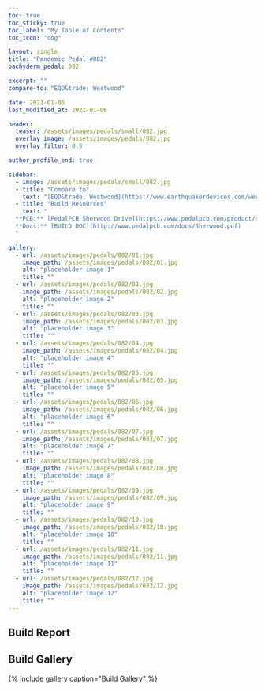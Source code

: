 ```yaml
---
toc: true
toc_sticky: true
toc_label: "My Table of Contents"
toc_icon: "cog"

layout: single
title: "Pandemic Pedal #082"
pachyderm_pedal: 082

excerpt: ""
compare-to: "EQD&trade; Westwood"

date: 2021-01-06
last_modified_at: 2021-01-06

header:
  teaser: /assets/images/pedals/small/082.jpg
  overlay_image: /assets/images/pedals/082.jpg
  overlay_filter: 0.5

author_profile_end: true

sidebar:
  - image: /assets/images/pedals/small/082.jpg
  - title: "Compare to"
    text: "[EQD&trade; Westwood](https://www.earthquakerdevices.com/westwood)"
  - title: "Build Resources"
    text: "
  **PCB:** [PedalPCB Sherwood Drive](https://www.pedalpcb.com/product/sherwood/)<br>
  **Docs:** [BUILD DOC](http://www.pedalpcb.com/docs/Sherwood.pdf)
  "

gallery:
  - url: /assets/images/pedals/082/01.jpg
    image_path: /assets/images/pedals/082/01.jpg
    alt: "placeholder image 1"
    title: ""
  - url: /assets/images/pedals/082/02.jpg
    image_path: /assets/images/pedals/082/02.jpg
    alt: "placeholder image 2"
    title: ""
  - url: /assets/images/pedals/082/03.jpg
    image_path: /assets/images/pedals/082/03.jpg
    alt: "placeholder image 3"
    title: ""
  - url: /assets/images/pedals/082/04.jpg
    image_path: /assets/images/pedals/082/04.jpg
    alt: "placeholder image 4"
    title: ""
  - url: /assets/images/pedals/082/05.jpg
    image_path: /assets/images/pedals/082/05.jpg
    alt: "placeholder image 5"
    title: ""
  - url: /assets/images/pedals/082/06.jpg
    image_path: /assets/images/pedals/082/06.jpg
    alt: "placeholder image 6"
    title: ""
  - url: /assets/images/pedals/082/07.jpg
    image_path: /assets/images/pedals/082/07.jpg
    alt: "placeholder image 7"
    title: ""
  - url: /assets/images/pedals/082/08.jpg
    image_path: /assets/images/pedals/082/08.jpg
    alt: "placeholder image 8"
    title: ""
  - url: /assets/images/pedals/082/09.jpg
    image_path: /assets/images/pedals/082/09.jpg
    alt: "placeholder image 9"
    title: ""
  - url: /assets/images/pedals/082/10.jpg
    image_path: /assets/images/pedals/082/10.jpg
    alt: "placeholder image 10"
    title: ""
  - url: /assets/images/pedals/082/11.jpg
    image_path: /assets/images/pedals/082/11.jpg
    alt: "placeholder image 11"
    title: ""
  - url: /assets/images/pedals/082/12.jpg
    image_path: /assets/images/pedals/082/12.jpg
    alt: "placeholder image 12"
    title: ""
---
```


## Build Report

## Build Gallery

{% include gallery caption="Build Gallery" %}